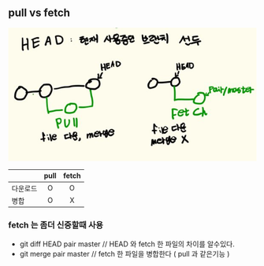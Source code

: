 ## pull vs fetch

![pull_vs_fetch](https://github.com/KJoobin/TID/blob/master/pull_vs_fetch.png?raw=true)

|          | pull | fetch |
| -------- | :--: | :---: |
| 다운로드 |  O   |   O   |
| 병합     |  O   |   X   |

### fetch 는 좀더 신중할때 사용

- git diff HEAD pair master // HEAD 와 fetch 한 파일의 차이를 알수있다.
- git merge pair master // fetch 한 파일을 병합한다 ( pull 과 같은기능 )